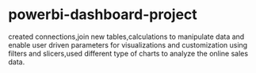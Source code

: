# powerbi-dashboard-project
created connections,join new tables,calculations to manipulate data and enable user driven parameters for visualizations and customization using filters and slicers,used different type of charts to analyze the online sales data.
